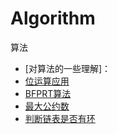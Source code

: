 # Algorithm
算法
* [对算法的一些理解]：
* [位运算应用](https://github.com/islongfei/Blog/blob/master/data-structure/%E4%BD%8D%E8%BF%90%E7%AE%97%E8%A3%85%E9%80%BC.md)
* [BFPRT算法](https://blog.csdn.net/qq_37480159/article/details/76713801)
* [最大公约数](https://github.com/islongfei/Algorithm/blob/master/src/com/longfei/easy/GreatestCommonDivisor.java)
* [判断链表是否有环](https://github.com/islongfei/Algorithm/blob/master/src/com/longfei/easy/LinkedListIsCycle.java)
